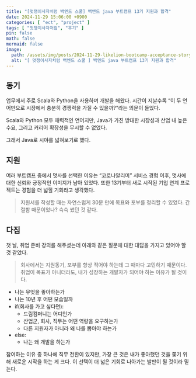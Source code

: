```yaml
---
title: "[멋쟁이사자처럼 백엔드 스쿨] 백엔드 java 부트캠프 13기 지원과 합격"
date: 2024-11-29 15:06:00 +0900
categories: [ "ect", "project" ]
tags: [ "멋쟁이사자처럼", "후기" ]
pin: false
math: false
mermaid: false
image:
  path: /assets/img/posts/2024-11-29-likelion-bootcamp-acceptance-story-2024112901.png
  alt: "[ 멋쟁이사자처럼 백엔드 스쿨 ] 백엔드 java 부트캠프 13기 지원과 합격"
---
```


## 동기

업무에서 주로 Scala와 Python을 사용하며 개발을 해왔다.
시간이 지날수록 “이 두 언어만으로 시장에서 충분히 경쟁력을 가질 수 있을까?”라는 의문이 들었다.


Scala와 Python 모두 매력적인 언어지만,
Java가 가진 방대한 시장성과 산업 내 높은 수요, 그리고 커리어 확장성을 무시할 수 없었다.

그래서 Java로 시야를 넓혀보기로 했다.

## 지원

여러 부트캠프 중에서 멋사를 선택한 이유는 “코로나알리미” 서비스 경험 이후, 멋사에 대한 신뢰와 긍정적인 이미지가 남아 있었다.
또한 13기부터 새로 시작된 기업 연계 프로젝트는 경험을 더 넓힐 기회라고 생각했다.

> 지원서를 작성할 때는 자연스럽게 30분 만에 목표와 포부를 정리할 수 있었다.
> 간절함 때문이었나? 슥슥 썼던 것 같다.

## 다짐

첫 날, 취업 준비 강의를 해주셨는데 아래와 같은 질문에 대한 대답을 가지고 있어야 할 것 같았다.

> 회사에서는 지원동기, 포부를 항상 적어야 하는데 그 때마다 고민하기 때문이다.
> 취업이 목표가 아니더라도, 내가 성장하는 개발자가 되어야 하는 이유가 될 것이다.

* 나는 무엇을 좋아하는가
* 나는 10년 후 어떤 모습일까
* if(회사를 가고 싶다면):
  * 드림컴퍼니는 어디인가
  * 산업군, 회사, 직무는 어떤 역량을 요구하는가
  * 다른 지원자가 아니라 왜 나를 뽑아야 하는가
* else:
  * 나는 왜 개발을 하는가

참여하는 이유 중 하나에 직무 전환이 있지만, 가장 큰 것은 내가 좋아했던 것을 쫓기 위해 새로운 시작을 하는 게 크다.
이 선택이 더 넓은 기회로 나아가는 발판이 될 것이라 믿는다.
